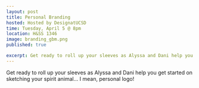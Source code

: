 ```yaml
---
layout: post
title: Personal Branding
hosted: Hosted by DesignatUCSD
time: Tuesday, April 5 @ 8pm
location: H&SS 1346
image: branding_gbm.png
published: true

excerpt: Get ready to roll up your sleeves as Alyssa and Dani help you get started on sketching your spirit animal... I mean, personal logo!
---
```

Get ready to roll up your sleeves as Alyssa and Dani help you get started on sketching your spirit animal... I mean, personal logo!